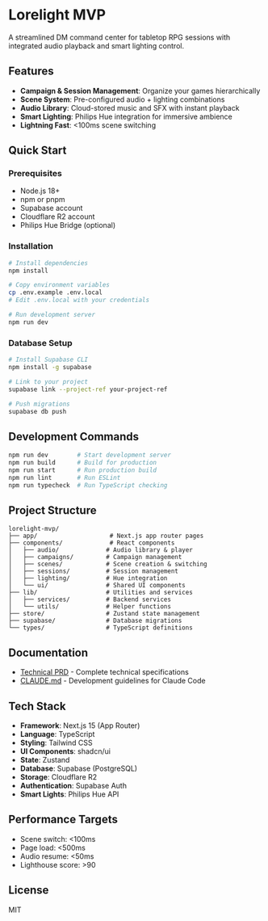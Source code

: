 # Lorelight MVP

A streamlined DM command center for tabletop RPG sessions with integrated audio playback and smart lighting control.

## Features

- **Campaign & Session Management**: Organize your games hierarchically
- **Scene System**: Pre-configured audio + lighting combinations
- **Audio Library**: Cloud-stored music and SFX with instant playback
- **Smart Lighting**: Philips Hue integration for immersive ambience
- **Lightning Fast**: <100ms scene switching

## Quick Start

### Prerequisites
- Node.js 18+
- npm or pnpm
- Supabase account
- Cloudflare R2 account
- Philips Hue Bridge (optional)

### Installation

```bash
# Install dependencies
npm install

# Copy environment variables
cp .env.example .env.local
# Edit .env.local with your credentials

# Run development server
npm run dev
```

### Database Setup

```bash
# Install Supabase CLI
npm install -g supabase

# Link to your project
supabase link --project-ref your-project-ref

# Push migrations
supabase db push
```

## Development Commands

```bash
npm run dev        # Start development server
npm run build      # Build for production
npm run start      # Run production build
npm run lint       # Run ESLint
npm run typecheck  # Run TypeScript checking
```

## Project Structure

```
lorelight-mvp/
├── app/                    # Next.js app router pages
├── components/             # React components
│   ├── audio/             # Audio library & player
│   ├── campaigns/         # Campaign management
│   ├── scenes/            # Scene creation & switching
│   ├── sessions/          # Session management
│   ├── lighting/          # Hue integration
│   └── ui/                # Shared UI components
├── lib/                   # Utilities and services
│   ├── services/          # Backend services
│   └── utils/             # Helper functions
├── store/                 # Zustand state management
├── supabase/              # Database migrations
└── types/                 # TypeScript definitions
```

## Documentation

- [Technical PRD](./docs/technical-prd.md) - Complete technical specifications
- [CLAUDE.md](./CLAUDE.md) - Development guidelines for Claude Code

## Tech Stack

- **Framework**: Next.js 15 (App Router)
- **Language**: TypeScript
- **Styling**: Tailwind CSS
- **UI Components**: shadcn/ui
- **State**: Zustand
- **Database**: Supabase (PostgreSQL)
- **Storage**: Cloudflare R2
- **Authentication**: Supabase Auth
- **Smart Lights**: Philips Hue API

## Performance Targets

- Scene switch: <100ms
- Page load: <500ms
- Audio resume: <50ms
- Lighthouse score: >90

## License

MIT